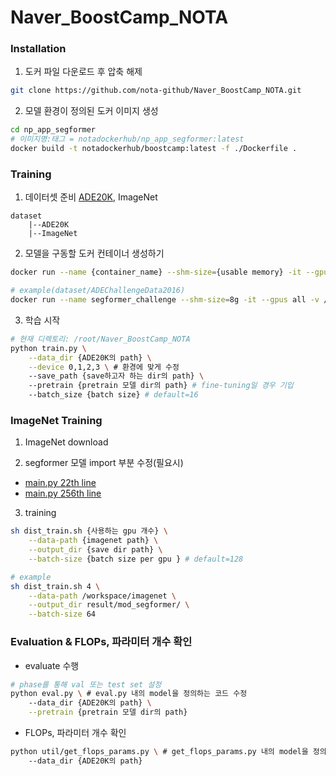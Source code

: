 # Naver_BoostCamp_NOTA

### Installation
1. 도커 파일 다운로드 후 압축 해제

```bash
git clone https://github.com/nota-github/Naver_BoostCamp_NOTA.git
```

2. 모델 환경이 정의된 도커 이미지 생성
```bash
cd np_app_segformer
# 이미지명:태그 = notadockerhub/np_app_segformer:latest
docker build -t notadockerhub/boostcamp:latest -f ./Dockerfile .
```
### Training
1. 데이터셋 준비
[ADE20K](https://drive.google.com/file/d/1cBd9z93CfI6v-fsIHqLc58fVEH2urJyx/view?usp=share_link), ImageNet
```
dataset
    |--ADE20K
    |--ImageNet
```

2. 모델을 구동할 도커 컨테이너 생성하기
```bash
docker run --name {container_name} --shm-size={usable memory} -it --gpus all -v /{위 dataset dir의 path}:/root/datasets notadockerhub/boostcamp:latest

# example(dataset/ADEChallengeData2016)
docker run --name segformer_challenge --shm-size=8g -it --gpus all -v /root/dataset/:/root/datasets notadockerhub/boostcamp:latest
```

3. 학습 시작

```bash
# 현재 디렉토리: /root/Naver_BoostCamp_NOTA
python train.py \
    --data_dir {ADE20K의 path} \
    --device 0,1,2,3 \ # 환경에 맞게 수정 
    --save_path {save하고자 하는 dir의 path} \ 
    --pretrain {pretrain 모델 dir의 path} # fine-tuning일 경우 기입
    --batch_size {batch size} # default=16
```

### ImageNet Training
1. ImageNet download

2. segformer 모델 import 부분 수정(필요시)
- [main.py 22th line](https://github.com/nota-github/Naver_BoostCamp_NOTA/blob/main/imagenet_pretrain/main.py#L22) 
- [main.py 256th line](https://github.com/nota-github/Naver_BoostCamp_NOTA/blob/main/imagenet_pretrain/main.py#L256)

3. training
```bash
sh dist_train.sh {사용하는 gpu 개수} \
    --data-path {imagenet path} \
    --output_dir {save dir path} \
    --batch-size {batch size per gpu } # default=128

# example
sh dist_train.sh 4 \
    --data-path /workspace/imagenet \
    --output_dir result/mod_segformer/ \
    --batch-size 64
```

### Evaluation & FLOPs, 파라미터 개수 확인
- evaluate 수행

```bash
# phase를 통해 val 또는 test set 설정
python eval.py \ # eval.py 내의 model을 정의하는 코드 수정
	--data_dir {ADE20K의 path} \
    --pretrain {pretrain 모델 dir의 path}
```

- FLOPs, 파라미터 개수 확인

```bash
python util/get_flops_params.py \ # get_flops_params.py 내의 model을 정의하는 코드 수정
    --data_dir {ADE20K의 path}
```